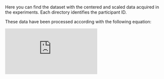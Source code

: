 Here you can find the dataset with the centered and scaled data acquired in the experiments. Each directory identifies the participant ID.

These data have been processed according with the following equation:

![equation](http://latex.codecogs.com/gif.latex?%5Cforall%20x%5Cin%20S%20%5Cimplies%20x_i%20%3D%20%5Cfrac%7Bx_i%20-%20%5Cmu%28x%29%7D%7Bstd%28x%29%7D)
